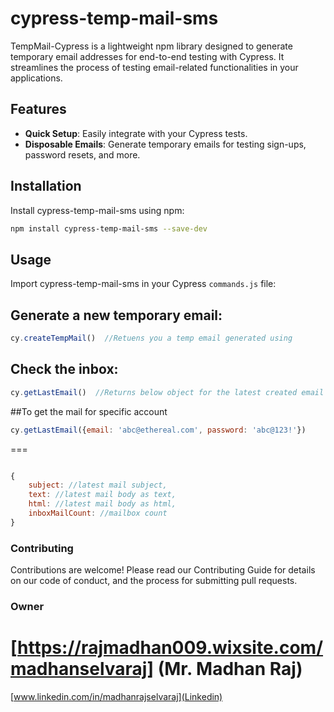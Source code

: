 # cypress-temp-mail-sms
TempMail-Cypress is a lightweight npm library designed to generate temporary email addresses for end-to-end testing with Cypress. It streamlines the process of testing email-related functionalities in your applications.

## Features

- **Quick Setup**: Easily integrate with your Cypress tests.
- **Disposable Emails**: Generate temporary emails for testing sign-ups, password resets, and more.


## Installation

Install cypress-temp-mail-sms using npm:

```bash 
npm install cypress-temp-mail-sms --save-dev
```

## Usage
Import cypress-temp-mail-sms in your Cypress ``commands.js`` file:

## Generate a new temporary email:

```javascript
cy.createTempMail()  //Retuens you a temp email generated using

``` 

## Check the inbox:

```javascript
cy.getLastEmail()  //Returns below object for the latest created email . 
```


##To get the mail for specific account
```javascript
cy.getLastEmail({email: 'abc@ethereal.com', password: 'abc@123!'}) 

```
===

```javascript

{
    subject: //latest mail subject,
    text: //latest mail body as text,
    html: //latest mail body as html,
    inboxMailCount: //mailbox count
}

```

### Contributing
Contributions are welcome! Please read our Contributing Guide for details on our code of conduct, and the process for submitting pull requests.

### Owner
[https://rajmadhan009.wixsite.com/madhanselvaraj] (Mr. Madhan Raj)
====
[www.linkedin.com/in/madhanrajselvaraj](Linkedin)
